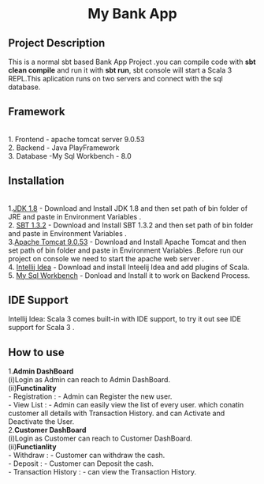 <h1 align="center">My Bank App</h1>
<h2> Project Description </h2>
This is a normal sbt based Bank App Project .you can compile code with <b>sbt clean compile</b> and run it with <b>sbt run</b>, sbt console will start a Scala 3 REPL.This aplication runs on two servers and connect with the sql database.
<h2> Framework </h2><br>
1. Frontend - apache tomcat server 9.0.53<br>
2. Backend - Java PlayFramework <br>
3. Database -My Sql Workbench - 8.0 <br>
<h2>Installation</h2><br>
1.<a href=https:"//www.oracle.com/java/technologies/downloads/">JDK 1.8</a> - Download and Install JDK 1.8 and then set path of bin folder of JRE and paste in Environment Variables .<br>
2. <a href=https://www.scala-sbt.org/download.html">SBT 1.3.2</a> - Download and Install SBT 1.3.2 and then set path of bin folder and paste in Environment Variables . <br>
3.<a href=https://tomcat.apache.org/download-90.cgi">Apache Tomcat 9.0.53</a> - Download and Install Apache Tomcat and then set path of bin folder and paste in Environment Variables .Before run our project on console we need to start the apache web server .
<br>
4. <a href="https://www.jetbrains.com/idea/download/#section=windows">Intellij Idea</a> - Download and install Inteelij Idea and add plugins of Scala.<br>
5. <a href=https:"//www.dev.mysql.com/download/workbench/">My Sql Workbench</a> - Donload and Install it to work on Backend Process.<br>
<h2> IDE Support </h2>
Intellij Idea: Scala 3 comes built-in with IDE support, to try it out see IDE support for Scala 3 .<br>
<h2> How to use </h2>
1.<b>Admin DashBoard</b><br>
(i)Login as Admin can reach to Admin DashBoard.<br>
(ii)<b>Functinality</b><br>
- Registration : - Admin can Register the new user.<br>
- View List : - Admin can easily view the list of every user. which conatin customer all details with Transaction History. and can Activate and Deactivate the User.<br>
2.<b>Customer DashBoard</b><br>
(i)Login as Customer can reach to Customer DashBoard.<br>
(ii)<b>Functianlity</b><br>
- Withdraw : - Customer can withdraw the cash.<br>
- Deposit : - Customer can Deposit the cash.<br>
- Transaction History : - can view the Transaction History.<br>
